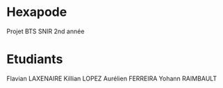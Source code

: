 # Hexapode
Projet BTS SNIR 2nd année

# Etudiants
Flavian LAXENAIRE
Killian LOPEZ
Aurélien FERREIRA
Yohann RAIMBAULT
